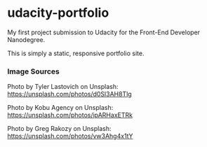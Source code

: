 # udacity-portfolio
My first project submission to Udacity for the Front-End Developer Nanodegree.

This is simply a static, responsive portfolio site.

### Image Sources

Photo by Tyler Lastovich on Unsplash: https://unsplash.com/photos/d0Sl3AH8Tlg

Photo by Kobu Agency on Unsplash: https://unsplash.com/photos/ipARHaxETRk

Photo by Greg Rakozy on Unsplash: https://unsplash.com/photos/vw3Ahg4x1tY
